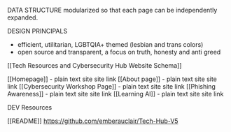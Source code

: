 

DATA STRUCTURE
modularized so that each page can be independently expanded. 

DESIGN PRINCIPALS
- efficient, utilitarian, LGBTQIA+ themed (lesbian and trans colors) 
- open source and transparent, a focus on truth, honesty and anti greed

[[Tech Resources and Cybersecurity Hub Website Schema]] 

[[Homepage]] - plain text site
site link
[[About page]] - plain text site
site link
[[Cybersecurity Workshop Page]] - plain text site
site link
[[Phishing Awareness]] - plain text site
site link
[[Learning AI]] - plain text site
site link


DEV Resources

[[README]]
https://github.com/emberauclair/Tech-Hub-V5


